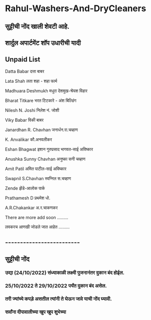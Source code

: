 # Rahul-Washers-And-DryCleaners

## सुट्टीची नोंद खाली शेवटी आहे.

## **शार्दुल अपार्टमेंट शॉप उधारीची यादी**
## **Unpaid List**

Datta Babar दत्ता बाबर

Lata Shah लता शहा - शहा फार्म

Madhuara Deshmukh मधुरा देशमुख-श्रेयश विहार

Bharat Titkare भरत टिटकारे - अंश बिल्डिंग

Nilesh N. Joshi निलेश नं. जोशी

Viky Babar विकी बाबर

Janardhan R. Chavhan जनार्धन.रा.चव्हाण

K. Anvalikar कौ.अनवलीकर

Eshan Bhagwat इशान गुरुप्रसाद भागवत-साई अविष्कार

Anushka Sunny Chavhan अनुष्का सनी चव्हाण

Amit Patil अमित पाटील-साई अविष्कार

Swapnil S.Chavhan स्वप्निल स.चव्हाण

Zende झेंडे-आलोक पार्क

Prathamesh D प्रथमेश धो.

A.R.Chakankar अ.र.चाकणकर

There are more add soon .........

लवकरच आणखी जोडले जात आहेत .........

## -------------------------

## सुट्टीची नोंद 

 ### **उद्या (24/10/2022) संध्याकाळी लक्ष्मी पुजनानंतर दुकान बंद होईल.**

 ### **25/10/2022 ते 29/10/2022 पर्यंत दुकान बंद असेल.**

 ### **तरी ज्यांच्ये कपड़े असतील त्यांनी ते घेऊन जावे याची नोंद घ्यावी.**

 ### सर्वांना दीपावालीच्या खुप खुप शुभेच्या

